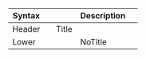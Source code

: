 | Syntax ||| Description ||
| ------ | ----------- |-|-|-|
| Header || Title |||
| Lower  ||| NoTitle||